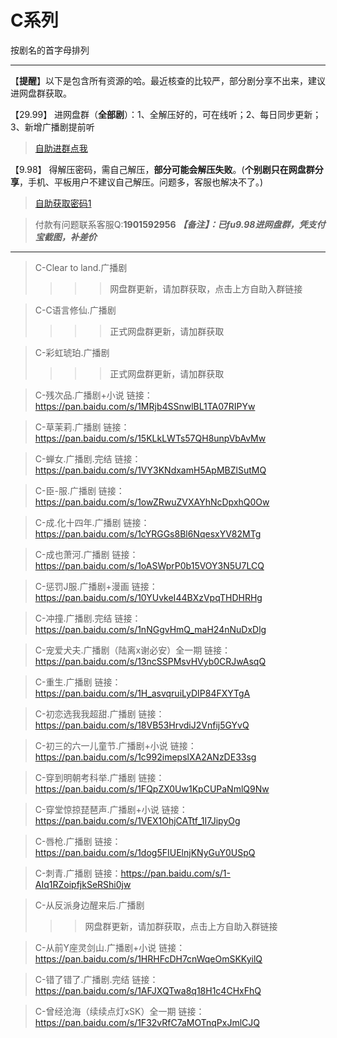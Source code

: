 <h1>C系列</h1>
按剧名的首字母排列

-----



【**提醒**】以下是包含所有资源的哈。最近核查的比较严，部分剧分享不出来，建议进网盘群获取。


【29.99】 进网盘群（**全部剧**）：1、全解压好的，可在线听；2、每日同步更新；3、新增广播剧提前听
>[自助进群点我](http://pay.tupianmima.com/ma.html)

【9.98】 得解压密码，需自己解压，**部分可能会解压失败**。(**个别剧只在网盘群分享**，手机、平板用户不建议自己解压。问题多，客服也解决不了。)

>[自助获取密码1](http://pay.tupianmima.com/ma2.html)

>付款有问题联系客服Q:**1901592956**
***【备注】：已fu9.98进网盘群，凭支付宝截图，补差价***

------


>C-Clear to land.广播剧
>>>>网盘群更新，请加群获取，点击上方自助入群链接

>C-C语言修仙.广播剧
>>>>正式网盘群更新，请加群获取
 
>C-彩虹琥珀.广播剧
>>>>正式网盘群更新，请加群获取
 
>C-残次品.广播剧+小说
链接：https://pan.baidu.com/s/1MRjb4SSnwlBL1TA07RIPYw
 
>C-草茉莉.广播剧
链接：https://pan.baidu.com/s/15KLkLWTs57QH8unpVbAvMw
 
>C-蝉女.广播剧.完结
链接：https://pan.baidu.com/s/1VY3KNdxamH5ApMBZlSutMQ
 
>C-臣-服.广播剧
链接：https://pan.baidu.com/s/1owZRwuZVXAYhNcDpxhQ0Ow
 
>C-成.化十四年.广播剧
链接：https://pan.baidu.com/s/1cYRGGs8Bl6NqesxYV82MTg
 
>C-成也萧河.广播剧
链接：https://pan.baidu.com/s/1oASWprP0b15VOY3N5U7LCQ
 
>C-惩罚J服.广播剧+漫画
链接：https://pan.baidu.com/s/10YUvkeI44BXzVpqTHDHRHg
 
>C-冲撞.广播剧.完结
链接：https://pan.baidu.com/s/1nNGgvHmQ_maH24nNuDxDlg
 
>C-宠爱犬夫.广播剧（陆离x谢必安）全一期
链接：https://pan.baidu.com/s/13ncSSPMsvHVyb0CRJwAsqQ
 
>C-重生.广播剧
链接：https://pan.baidu.com/s/1H_asvqruiLyDIP84FXYTgA
 
>C-初恋选我我超甜.广播剧
链接：https://pan.baidu.com/s/18VB53HrvdiJ2Vnfij5GYvQ
 
>C-初三的六一儿童节.广播剧+小说
链接：https://pan.baidu.com/s/1c992imepslXA2ANzDE33sg
 
>C-穿到明朝考科举.广播剧
链接：https://pan.baidu.com/s/1FQpZX0Uw1KpCUPaNmlQ9Nw

>C-穿堂惊掠琵琶声.广播剧+小说
链接：https://pan.baidu.com/s/1VEX1OhjCATtf_1I7JipyOg
 
>C-唇枪.广播剧
链接：https://pan.baidu.com/s/1dog5FIUElnjKNyGuY0USpQ
 
>C-刺青.广播剧
链接：https://pan.baidu.com/s/1-AIq1RZoipfjkSeRShi0jw
 
>C-从反派身边醒来后.广播剧
>>>网盘群更新，请加群获取，点击上方自助入群链接


>C-从前Y座灵剑山.广播剧+小说
链接：https://pan.baidu.com/s/1HRHFcDH7cnWqeOmSKKyilQ
 
>C-错了错了.广播剧.完结
链接：https://pan.baidu.com/s/1AFJXQTwa8q18H1c4CHxFhQ
 
>C-曾经沧海（续续点灯xSK）全一期
链接：https://pan.baidu.com/s/1F32vRfC7aMOTnqPxJmlCJQ

